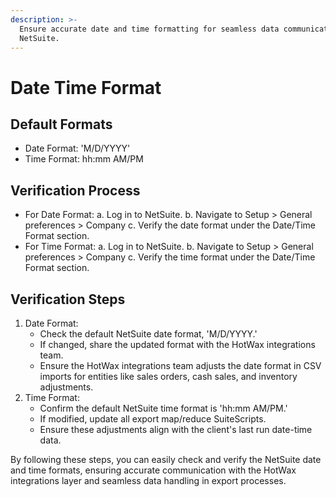 ```yaml
---
description: >-
  Ensure accurate date and time formatting for seamless data communication with
  NetSuite.
---
```


# Date Time Format

## Default Formats

* Date Format: 'M/D/YYYY'
* Time Format: hh:mm AM/PM

## Verification Process

* For Date Format: a. Log in to NetSuite. b. Navigate to Setup > General preferences > Company c. Verify the date format under the Date/Time Format section.
* For Time Format: a. Log in to NetSuite. b. Navigate to Setup > General preferences > Company c. Verify the time format under the Date/Time Format section.

## Verification Steps

1. Date Format:
   * Check the default NetSuite date format, 'M/D/YYYY.'
   * If changed, share the updated format with the HotWax integrations team.
   * Ensure the HotWax integrations team adjusts the date format in CSV imports for entities like sales orders, cash sales, and inventory adjustments.
2. Time Format:
   * Confirm the default NetSuite time format is 'hh:mm AM/PM.'
   * If modified, update all export map/reduce SuiteScripts.
   * Ensure these adjustments align with the client's last run date-time data.

By following these steps, you can easily check and verify the NetSuite date and time formats, ensuring accurate communication with the HotWax integrations layer and seamless data handling in export processes.

